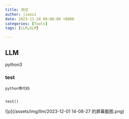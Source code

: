 ```yaml
---
title: 测试
author: jiaozi
date: 2023-11-28 00:00:00 +0800
categories: [Tools]
tags: [LLM,GLM]

---
```


## LLM

python3
### test

```
python等代码


test()
```
![p](/assets/img/llm/2023-12-01 14-08-27 的屏幕截图.png)

